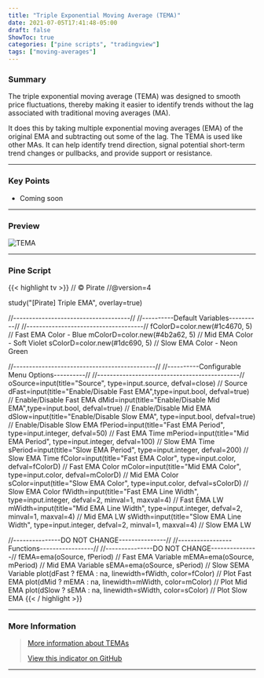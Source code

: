 ```yaml
---
title: "Triple Exponential Moving Average (TEMA)"
date: 2021-07-05T17:41:48-05:00
draft: false
ShowToc: true
categories: ["pine scripts", "tradingview"]
tags: ["moving-averages"]
---
```


### Summary
The triple exponential moving average (TEMA) was designed to smooth price fluctuations, thereby making it easier to identify trends without the lag associated with traditional moving averages (MA). 

It does this by taking multiple exponential moving averages (EMA) of the original EMA and subtracting out some of the lag. The TEMA is used like other MAs. It can help identify trend direction, signal potential short-term trend changes or pullbacks, and provide support or resistance.

---

### Key Points
- Coming soon

---

### Preview
![TEMA](/pine/tema/tema.png)

---

### Pine Script
{{< highlight tv >}}
// © Pirate
//@version=4

study("[Pirate] Triple EMA", overlay=true)

//-------------------------------------//
//----------Default Variables----------//
//-------------------------------------//
fColorD=color.new(#1c4670, 5) // Fast EMA Color - Blue
mColorD=color.new(#4b2a62, 5) // Mid EMA Color - Soft Violet
sColorD=color.new(#1dc690, 5) // Slow EMA Color - Neon Green

//---------------------------------------------//
//----------Configurable Menu Options----------//
//---------------------------------------------//
oSource=input(title="Source", type=input.source, defval=close) // Source
dFast=input(title="Enable/Disable Fast EMA",type=input.bool, defval=true) // Enable/Disable Fast EMA
dMid=input(title="Enable/Disable Mid EMA",type=input.bool, defval=true) // Enable/Disable Mid EMA
dSlow=input(title="Enable/Disable Slow EMA", type=input.bool, defval=true) // Enable/Disable Slow EMA
fPeriod=input(title="Fast EMA Period", type=input.integer, defval=50) // Fast EMA Time
mPeriod=input(title="Mid EMA Period", type=input.integer, defval=100) // Slow EMA Time
sPeriod=input(title="Slow EMA Period", type=input.integer, defval=200) // Slow EMA Time
fColor=input(title="Fast EMA Color", type=input.color, defval=fColorD) // Fast EMA Color
mColor=input(title="Mid EMA Color", type=input.color, defval=mColorD) // Mid EMA Color
sColor=input(title="Slow EMA Color", type=input.color, defval=sColorD) // Slow EMA Color
fWidth=input(title="Fast EMA Line Width", type=input.integer, defval=2, minval=1, maxval=4) // Fast EMA LW
mWidth=input(title="Mid EMA Line Width", type=input.integer, defval=2, minval=1, maxval=4) // Mid EMA LW
sWidth=input(title="Slow EMA Line Width", type=input.integer, defval=2, minval=1, maxval=4) // Slow EMA LW


//---------------DO NOT CHANGE---------------//
//-----------------Functions-----------------//
//---------------DO NOT CHANGE---------------//
fEMA=ema(oSource, fPeriod) // Fast EMA Variable
mEMA=ema(oSource, mPeriod) // Mid EMA Variable
sEMA=ema(oSource, sPeriod) // Slow SEMA Variable
plot(dFast ? fEMA : na, linewidth=fWidth, color=fColor) // Plot Fast EMA
plot(dMid ? mEMA : na, linewidth=mWidth, color=mColor) // Plot Mid EMA
plot(dSlow ? sEMA : na, linewidth=sWidth, color=sColor) // Plot Slow EMA
{{< / highlight >}}

---

### More Information
> [More information about TEMAs](https://www.investopedia.com/terms/t/triple-exponential-moving-average.asp)
>
> [View this indicator on GitHub](https://github.com/PirateCrypto/TradingView/blob/main/Indicators/%5BPirate%5D%20Triple%20EMA.pine)

---